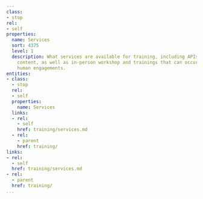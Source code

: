 ```yaml
---
class:
- stop
rel:
- self
properties:
  name: Services
  sort: 4375
  level: 1
  description: What services are available for training, including APIs to deliver
    content, as well as in-person workshop and trainings that can occur as part of
    human engagements.
entities:
- class:
  - stop
  rel:
  - self
  properties:
    name: Services
  links:
  - rel:
    - self
    href: training/services.md
  - rel:
    - parent
    href: training/
links:
- rel:
  - self
  href: training/services.md
- rel:
  - parent
  href: training/
...
```

